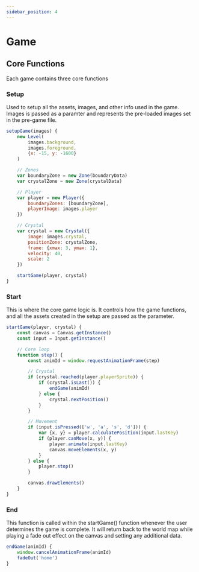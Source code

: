 ```yaml
---
sidebar_position: 4
---
```


# Game

## Core Functions

Each game contains three core functions

### Setup

Used to setup all the assets, images, and other info used in the game. Images is passed as a paramter and represents the pre-loaded images set in the pre-game file.

```js title="src/js/scripts/home.js"
setupGame(images) {
    new Level(
        images.background,
        images.foreground,
        {x: -15, y: -1600}
    )

    // Zones
    var boundaryZone = new Zone(boundaryData)
    var crystalZone = new Zone(crystalData)

    // Player
    var player = new Player({
        boundaryZones: [boundaryZone],
        playerImage: images.player
    })

    // Crystal
    var crystal = new Crystal({
        image: images.crystal,
        positionZone: crystalZone,
        frame: {xmax: 3, ymax: 1},
        velocity: 40,
        scale: 2
    })

    startGame(player, crystal)
}
```

### Start

This is where the core game logic is. It controls how the game functions, and all the assets created in the setup are passed as the parameter.

```js title="src/js/scripts/home.js"
startGame(player, crystal) {
    const canvas = Canvas.getInstance()
    const input = Input.getInstance()

    // Core loop
    function step() {
        const animId = window.requestAnimationFrame(step)

        // Crystal
        if (crystal.reached(player.playerSprite)) {
            if (crystal.isLast()) {
                endGame(animId)
            } else {
                crystal.nextPosition()
            }
        }

        // Movement
        if (input.isPressed(['w', 'a', 's', 'd'])) {
            var {x, y} = player.calculatePosition(input.lastKey)
            if (player.canMove(x, y)) {
                player.animate(input.lastKey)
                canvas.moveElements(x, y)
            }
        } else {
            player.stop()
        }

        canvas.drawElements()
    }
}
```

### End

This function is called within the startGame() function whenever the user determines the game is complete. It will return back to the world map while playing a fade out effect on the canvas and setting any additional data.

```js title="src/js/scripts/home.js"
endGame(animId) {
    window.cancelAnimationFrame(animId)
    fadeOut('home')
}
```
